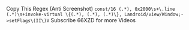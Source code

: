 Copy This Regex (Anti Screenshot)
```const/16 (.*), 0x2000\s+\.line (.*)\s+invoke-virtual \{(.*), (.*), (.*)\}, Landroid/view/Window;->setFlags\(II\)V```
Subscribe 66XZD for more Videos
